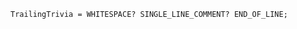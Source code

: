 <!-- This file is generated automatically by infrastructure scripts. Please don't edit by hand. -->

```{ .ebnf .slang-ebnf #TrailingTrivia }
TrailingTrivia = WHITESPACE? SINGLE_LINE_COMMENT? END_OF_LINE;
```
